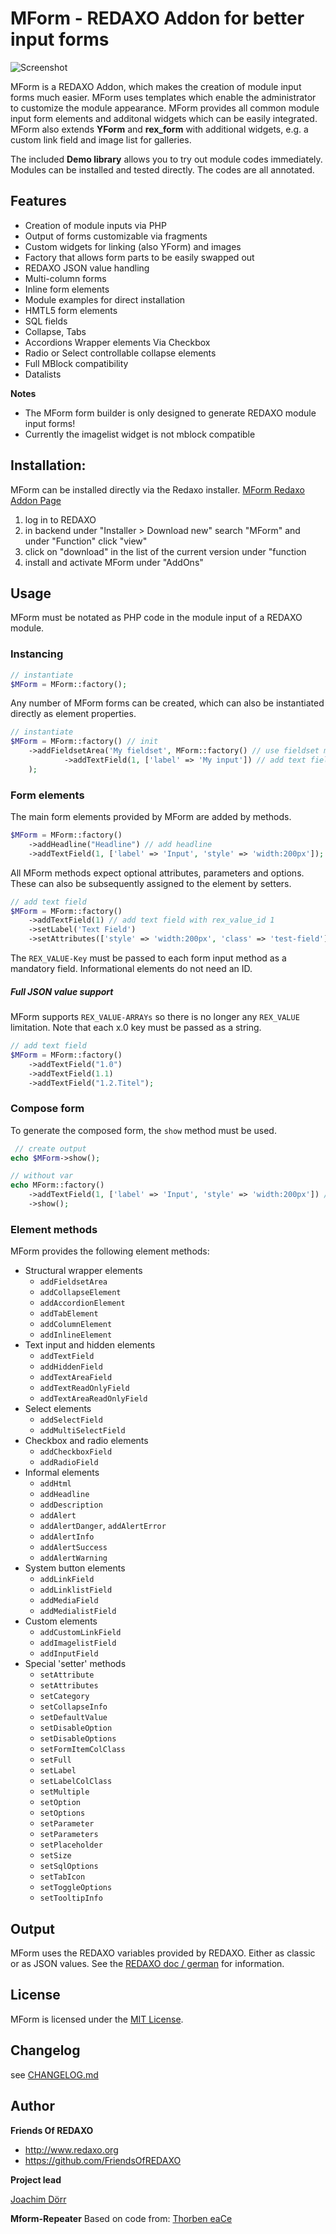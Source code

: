 # MForm - REDAXO Addon for better input forms

![Screenshot](https://github.com/FriendsOfREDAXO/mform/blob/assets/screen_mform7.png?raw=true)

MForm is a REDAXO Addon, which makes the creation of module input forms much easier. MForm uses templates which enable the administrator to customize the module appearance. MForm provides all common module input form elements and additonal widgets which can be easily integrated. MForm also extends **YForm** and **rex_form** with additional widgets, e.g. a custom link field and image list for galleries. 

The included **Demo library** allows you to try out module codes immediately. Modules can be installed and tested directly. The codes are all annotated. 

## Features

- Creation of module inputs via PHP
- Output of forms customizable via fragments
- Custom widgets for linking (also YForm) and images
- Factory that allows form parts to be easily swapped out 
- REDAXO JSON value handling
- Multi-column forms
- Inline form elements
- Module examples for direct installation
- HMTL5 form elements 
- SQL fields
- Collapse, Tabs 
- Accordions Wrapper elements Via Checkbox 
- Radio or Select controllable collapse elements
- Full MBlock compatibility
- Datalists 

**Notes**

* The MForm form builder is only designed to generate REDAXO module input forms!
* Currently the imagelist widget is not mblock compatible


## Installation:

MForm can be installed directly via the Redaxo installer. [MForm Redaxo Addon Page](http://www.redaxo.org/de/download/addons/?addon_id=967&searchtxt=mform&cat_id=-1)

1. log in to REDAXO
2. in backend under "Installer > Download new" search "MForm" and under "Function" click "view"
3. click on "download" in the list of the current version under "function
4. install and activate MForm under "AddOns"


## Usage

MForm must be notated as PHP code in the module input of a REDAXO module.


### Instancing 

```php
// instantiate
$MForm = MForm::factory();
```

Any number of MForm forms can be created, which can also be instantiated directly as element properties.

```php
// instantiate
$MForm = MForm::factory() // init 
    ->addFieldsetArea('My fieldset', MForm::factory() // use fieldset method and init new mform instance 
            ->addTextField(1, ['label' => 'My input']) // add text field with rex_value_id 1 and label attribute
    );
```

### Form elements

The main form elements provided by MForm are added by methods.

```php
$MForm = MForm::factory()
    ->addHeadline("Headline") // add headline
    ->addTextField(1, ['label' => 'Input', 'style' => 'width:200px']); // add text field with rex_value_id 1
```

All MForm methods expect optional attributes, parameters and options. These can also be subsequently assigned to the element by setters.

```php
// add text field
$MForm = MForm::factory()
    ->addTextField(1) // add text field with rex_value_id 1
    ->setLabel('Text Field') 
    ->setAttributes(['style' => 'width:200px', 'class' => 'test-field']);
```
The `REX_VALUE-Key` must be passed to each form input method as a mandatory field. Informational elements do not need an ID.

##### Full JSON value support

MForm supports `REX_VALUE-ARRAYs` so there is no longer any `REX_VALUE` limitation. Note that each x.0 key must be passed as a string.

```php
// add text field
$MForm = MForm::factory()
    ->addTextField("1.0")
    ->addTextField(1.1)
    ->addTextField("1.2.Titel");
```

### Compose form

To generate the composed form, the `show` method must be used.

```php
 // create output
echo $MForm->show();

// without var
echo MForm::factory()
    ->addTextField(1, ['label' => 'Input', 'style' => 'width:200px']) // add text field with rex_value_id 1
    ->show();
```

### Element methods

MForm provides the following element methods:

* Structural wrapper elements
  * `addFieldsetArea`
  * `addCollapseElement`
  * `addAccordionElement`
  * `addTabElement`
  * `addColumnElement`
  * `addInlineElement`
* Text input and hidden elements
  * `addTextField`
  * `addHiddenField`
  * `addTextAreaField`
  * `addTextReadOnlyField`
  * `addTextAreaReadOnlyField`
* Select elements
  * `addSelectField`
  * `addMultiSelectField`
* Checkbox and radio elements
  * `addCheckboxField`
  * `addRadioField`
* Informal elements
  * `addHtml`
  * `addHeadline`
  * `addDescription`
  * `addAlert`
  * `addAlertDanger`, `addAlertError`
  * `addAlertInfo`
  * `addAlertSuccess`
  * `addAlertWarning`
* System button elements
  * `addLinkField`
  * `addLinklistField`
  * `addMediaField`
  * `addMedialistField`
* Custom elements 
  * `addCustomLinkField`
  * `addImagelistField`
  * `addInputField`
* Special 'setter' methods
  * `setAttribute`
  * `setAttributes`
  * `setCategory`
  * `setCollapseInfo`
  * `setDefaultValue`
  * `setDisableOption`
  * `setDisableOptions`
  * `setFormItemColClass`
  * `setFull`
  * `setLabel`
  * `setLabelColClass`
  * `setMultiple`
  * `setOption`
  * `setOptions`
  * `setParameter`
  * `setParameters`
  * `setPlaceholder`
  * `setSize`
  * `setSqlOptions`
  * `setTabIcon`
  * `setToggleOptions`
  * `setTooltipInfo`

## Output 

MForm uses the REDAXO variables provided by REDAXO. Either as classic or as JSON values. 
See the [REDAXO doc / german](https://www.redaxo.org/doku/main/redaxo-variablen) for information.

## License

MForm is licensed under the [MIT License](LICENSE.md).

## Changelog

see [CHANGELOG.md](https://github.com/FriendsOfREDAXO/mform/blob/master/CHANGELOG.md)

## Author

**Friends Of REDAXO**

* http://www.redaxo.org
* https://github.com/FriendsOfREDAXO

**Project lead**

[Joachim Dörr](https://github.com/joachimdoerr)

**Mform-Repeater**
Based on code from: [Thorben eaCe](https://github.com/eaCe?tab=repositories)

